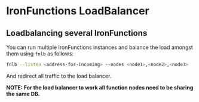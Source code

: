 # IronFunctions LoadBalancer

## Loadbalancing several IronFunctions
You can run multiple IronFunctions instances and balance the load amongst them using `fnlb` as follows:

```sh
fnlb --listen <address-for-incoming> --nodes <node1>,<node2>,<node3>
```

And redirect all traffic to the load balancer.

**NOTE: For the load balancer to work all function nodes need to be sharing the same DB.**